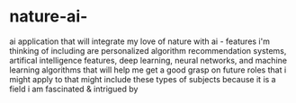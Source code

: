 # nature-ai-
ai application that will integrate my love of nature with ai - features i'm thinking of including are personalized algorithm recommendation systems, artifical intelligence features, deep learning, neural networks, and machine learning algorithms that will help me get a good grasp on future roles that i might apply to that might include these types of subjects because it is a field i am fascinated &amp; intrigued by 
